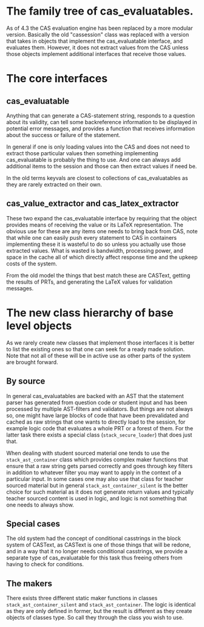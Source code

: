 # The family tree of cas_evaluatables.

As of 4.3 the CAS evaluation engine has been replaced by a more modular
version. Basically the old "cassession" class was replaced with a version
that takes in objects that implement the cas_evaluatable interface, and 
evaluates them. However, it does not extract values from the CAS unless
those objects implement additional interfaces that receive those values.

# The core interfaces

## cas_evaluatable

Anything that can generate a CAS-statement string, responds to a question
about its validity, can tell some backreference information to be displayed
in potential error messages, and provides a function that receives
information about the success or failure of the statement.

In general if one is only loading values into the CAS and does not need to
extract those particular values then something implementing cas_evaluatable
is probably the thing to use. And one can always add additional items to
the session and those can then extract values if need be.

In the old terms keyvals are closest to collections of cas_evaluatables
as they are rarely extracted on their own.

## cas_value_extractor and cas_latex_extractor

These two expand the cas_evaluatable interface by requiring that the object
provides means of receiving the value or its LaTeX representation. 
The obvious use for these are any items one needs to bring back from CAS,
note that while one can easily push every statement to CAS in containers
implementing these it is wasteful to do so unless you actually use those 
extracted values. What is wasted is bandwidth, processing power, and space
in the cache all of which directly affect response time and the upkeep
costs of the system.

From the old model the things that best match these are CASText, getting
the results of PRTs, and generating the LaTeX values for validation messages.

# The new class hierarchy of base level objects

As we rarely create new classes that implement those interfaces it is better
to list the existing ones so that one can seek for a ready made solution.
Note that not all of these will be in active use as other parts of the system
are brought forward.

## By source

In general cas_evaluatables are backed with an AST that the statement parser
has generated from question code or student input and has been processed by
multiple AST-filters and validators. But things are not always so, one might
have large blocks of code that have been prevalidated and cached as raw 
strings that one wants to directly load to the session, for example logic
code that evaluates a whole PRT or a forest of them. For the latter task there
exists a special class (`stack_secure_loader`) that does just that.

When dealing with student sourced material one tends to use 
the `stack_ast_container` class which provides complex maker functions that
ensure that a raw string gets parsed correctly and goes through key filters
in addition to whatever filter you may want to apply in the context of a particular input.
In some cases one may also use that class for teacher sourced material but in general 
`stack_ast_container_silent` is the better choice for such material as it
does not generate return values and typically teacher sourced content is used
in logic, and logic is not something that one needs to always show.

## Special cases

The old system had the concept of conditional casstrings in the block system
of CASText, as CASText is one of those things that will be redone, and in 
a way that it no longer needs conditional casstrings, we provide a separate
type of cas_evaluatable for this task thus freeing others from having to check
for conditions.

## The makers

There exists three different static maker functions in classes 
`stack_ast_container_silent` and `stack_ast_container`. The logic is identical
as they are only defined in former, but the result is different as they create 
objects of classes type. So call they through the class you wish to use.